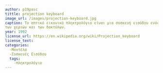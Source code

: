 ```yaml
---
author: p19pasc     
tittle: projection keyboard 
image_url: /images/projection-keyboard.jpg
caption: Το οπτικό εικονικό πληκτρολόγιο είναι μια συσκευή εισόδου ενός υπολογιστή που προβάλλεται σε μια επιφάνεια. Οι εντολές εισόδου του πληκτρολογίου ανιχνεύονται από τις κινήσεις
των χεριών και των δακτύλων.
year: 1992
license_url: https://en.wikipedia.org/wiki/Projection_keyboard
license_text: 
categories: 
  -Μοντέλα
  -Συσκευές Εισόδου
  tags:
    -πληκτρολόγιο         
---
```

